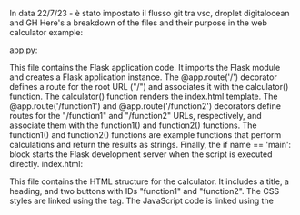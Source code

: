  In data 22/7/23 - è stato impostato il flusso git tra vsc, droplet digitalocean and GH
 Here's a breakdown of the files and their purpose in the web calculator example:

app.py:

This file contains the Flask application code. It imports the Flask module and creates a Flask application instance. The @app.route('/') decorator defines a route for the root URL ("/") and associates it with the calculator() function. The calculator() function renders the index.html template. The @app.route('/function1') and @app.route('/function2') decorators define routes for the "/function1" and "/function2" URLs, respectively, and associate them with the function1() and function2() functions. The function1() and function2() functions are example functions that perform calculations and return the results as strings. Finally, the if name == 'main': block starts the Flask development server when the script is executed directly. index.html:

This file contains the HTML structure for the calculator. It includes a title, a heading, and two buttons with IDs "function1" and "function2". The CSS styles are linked using the tag. The JavaScript code is linked using the <script> tag. styles.css:

This file contains the CSS styles for the calculator. It includes styles for the body, heading, and buttons to give the calculator a centered layout and appropriate styling. script.js:

This file contains the JavaScript code that handles button clicks and performs AJAX requests. It listens for the "DOMContentLoaded" event, which ensures that the JavaScript code is executed after the HTML has been fully loaded. Inside the event listener, it retrieves the button elements with the IDs "function1" and "function2". The addEventListener() method is used to attach click event listeners to the buttons. When a button is clicked, an AJAX request is made to the corresponding route ("/function1" or "/function2") using the Fetch API. The response is processed, and an alert is displayed with the result.

GIT To push your Visual Studio Code (VSC) project to a GitHub repository, you can follow these steps:

Create a new repository on GitHub:

Go to the GitHub website and sign in to your account. Click on the "+" icon in the top-right corner and select "New repository". Give your repository a name, optionally add a description, choose if it should be public or private, and click "Create repository". Initialize Git in your VSC project:

Open a terminal in VSC by going to the View menu and selecting "Terminal". Navigate to your project directory using the cd command. Initialize Git in your project directory by running the command: shell Copy code git init Add your project files to the Git repository:

Add all the files in your project to the Git repository by running the command: shell Copy code git add . Commit your changes:

Create a commit to save the current state of your project by running the command: shell Copy code git commit -m "Initial commit" Replace "Initial commit" with an appropriate commit message that describes the changes you made. Connect your local repository to the GitHub repository:

On the GitHub repository page, copy the repository's remote URL. In the terminal, run the following command to add the remote repository: shell Copy code git remote add origin Replace with the URL you copied from the GitHub repository. Push your changes to the remote repository:

Run the following command to push your local changes to the remote repository: shell Copy code git push -u origin master This command pushes the changes to the master branch. If you're working with a different branch, replace master with the appropriate branch name. Enter your GitHub credentials:

When prompted, enter your GitHub username and password or personal access token to authenticate and push the changes. After completing these steps, your VSC project will be pushed to the GitHub repository. You can visit your repository on GitHub to verify that the files have been successfully uploaded.

To remember: The command git branch -M main is used to rename the default branch of a Git repository from the previous name (e.g., "master") to a new name (e.g., "main"). This command is typically used to align with more inclusive and neutral terminology.

Here's what each part of the command does:

git branch: This is the command to manage branches in Git. -M: This is an option that specifies the mode for renaming the branch. main: This is the new name for the branch. In this case, "main" is used as an example, but you can replace it with any desired branch name. By executing git branch -M main, you are effectively renaming the default branch of your Git repository to "main". This command ensures that the new branch name is updated in both your local repository and the remote repository.

The command git push -u origin main is used to push the local branch "main" to the remote repository named "origin" and set it as the upstream branch.

Here's what each part of the command does:

git push: This is the command to send your local commits to a remote repository. -u: This is an option that sets the upstream branch for the local branch being pushed. It tells Git to associate the local branch with the remote branch, enabling you to use git pull and git push without specifying the branch name in the future. origin: This is the remote repository's name. It is typically set as "origin" by default when you clone a repository. main: This is the branch you want to push to the remote repository. In this case, it is pushing the local branch "main" to the remote branch "main". By executing git push -u origin main, you are pushing the local branch "main" to the remote repository and setting it as the upstream branch. This allows you to use git pull and git push without specifying the branch name in subsequent commands.

One of the most important thisng - not present in this code is the file relative to Nginx proxy and reverse proxy server. So yer you are the file of /etc/nginx/nginx.con:

user www-data; worker_processes auto; pid /run/nginx.pid; include /etc/nginx/modules-enabled/*.conf;

events { worker_connections 1024; # multi_accept on; }

http {

##
# Basic Settings
##

sendfile on;
tcp_nopush on;
tcp_nodelay on;
keepalive_timeout 65;
types_hash_max_size 2048;
# server_tokens off;

# server_names_hash_bucket_size 64;
# server_name_in_redirect off;

include /etc/nginx/mime.types;
default_type application/octet-stream;

##
# SSL Settings
##

ssl_protocols TLSv1 TLSv1.1 TLSv1.2 TLSv1.3; # Dropping SSLv3, ref: POODLE
ssl_prefer_server_ciphers on;

##
# Logging Settings
##

access_log /var/log/nginx/access.log;
error_log /var/log/nginx/error.log;

##
# Gzip Settings
##

gzip on;

# gzip_vary on;
# gzip_proxied any;
# gzip_comp_level 6;
# gzip_buffers 16 8k;
# gzip_http_version 1.1;
# gzip_types text/plain text/css application/json application/javascript text/xml application/xml application/xml+rss text/javascript;

##
# Virtual Host Configs
##

include /etc/nginx/conf.d/*.conf;
include /etc/nginx/sites-enabled/*;

# Add server block for Flask application

server {
    listen 80;
    server_name localhost;

    location / {
        proxy_pass http://localhost:$http_port;
        proxy_set_header Host $host;
        proxy_set_header X-Real-IP $remote_addr;
    }

    location /static {
        alias /path/to/flask_app/static;
    }
}
}

The above code is fully functional but the new code below is integrated with websocket (ed fully functional): user www-data; worker_processes auto; error_log /var/log/nginx/error.log; pid /var/run/nginx.pid;

events { worker_connections 1024; }

http { include /etc/nginx/mime.types; default_type application/octet-stream; log_format main '$remote_addr - $remote_user [$time_local] "$request" ' '$status $body_bytes_sent "$http_referer" ' '"$http_user_agent" "$http_x_forwarded_for"'; access_log /var/log/nginx/access.log main; sendfile on; keepalive_timeout 65;

##
# SSL Settings
##

ssl_protocols TLSv1 TLSv1.1 TLSv1.2 TLSv1.3;
ssl_prefer_server_ciphers on;

##
# Gzip Settings
##

gzip on;
gzip_comp_level 4;
gzip_types text/plain text/css application/json application/javascript text/xml application/xml application/xml+rss text/javascript;

##
# Virtual Host Configs
##

include /etc/nginx/conf.d/*.conf;
include /etc/nginx/sites-enabled/*;

# Add server block for Flask application

server {
    listen 80;
    server_name localhost;

    location / {
        proxy_pass http://localhost:$http_port;
        proxy_set_header Host $host;
        proxy_set_header X-Real-IP $remote_addr;
    }

    location /static {
        alias /path/to/flask_app/static;
    }
}
}

To get into account also the https: address we extend the nnginx.conf to this:

user www-data; worker_processes auto; error_log /var/log/nginx/error.log; pid /var/run/nginx.pid;

events { worker_connections 1024; }

http { include /etc/nginx/mime.types; default_type application/octet-stream; log_format main '$remote_addr - $remote_user [$time_local] "$request" ' '$status $body_bytes_sent "$http_referer" ' '"$http_user_agent" "$http_x_forwarded_for"'; access_log /var/log/nginx/access.log main; sendfile on; keepalive_timeout 65;

##
# SSL Settings
##

ssl_protocols TLSv1 TLSv1.1 TLSv1.2 TLSv1.3;
ssl_prefer_server_ciphers on;

##
# Gzip Settings
##

gzip on;
gzip_comp_level 4;
gzip_types text/plain text/css application/json application/javascript text/xml application/xml application/xml+rss text/javascript;

##
# Virtual Host Configs
##

include /etc/nginx/conf.d/*.conf;
include /etc/nginx/sites-enabled/*;

# HTTP server block
server {
    listen 80;
    server_name localhost;

    location / {
        proxy_pass http://localhost:$http_port;
        proxy_set_header Host $host;
        proxy_set_header X-Real-IP $remote_addr;
    }

    location /static {
        alias /path/to/flask_app/static;
    }
}

# HTTPS server block
server {
    listen 443 ssl;
    server_name localhost;
    
    ssl_certificate /home/mauro/Scrivania/flask_server_2/certificate.crt;
    ssl_certificate_key /home/mauro/Scrivania/flask_server_2/ssl_certificate_key.key;

    location / {
        proxy_pass http://localhost:$http_port;
        proxy_set_header Host $host;
        proxy_set_header X-Real-IP $remote_addr;
    }

    location /static {
        alias /path/to/flask_app/static;
    }
}
}

Attention this is the command to run to generate te 2 certificates: openssl req -x509 -newkey rsa:4096 -nodes -out /home/mauro/Scrivania/flask_server_2/ssl_certificate.crt -keyout /home/mauro/Scrivania/flask_server_2/ssl_certificate_key.key -days 365

There is problem to generate both http and https. So we have built a code with if then else statment If you want to account for both HTTP and HTTPS configurations without generating errors, you can modify the context parameter in the app.run() function to handle both cases. One approach is to use an if statement to conditionally set the ssl_context based on your desired configuration.

Here's an example of how you can modify the code to handle both HTTP and HTTPS configurations:

python Copy code if name == 'main': create_table()

# Check if HTTPS configuration is enabled
use_https = True  # Set this flag based on your configuration

if use_https:
    context = ssl.SSLContext(ssl.PROTOCOL_TLSv1_2)
    context.load_cert_chain('certificate.crt', 'ssl_certificate_key.key')
    app.run(host='0.0.0.0', port=0, debug=True, ssl_context=context)
else:
    app.run(host='0.0.0.0', port=0, debug=True)
In this modified code, the use_https flag is set to True if HTTPS configuration is desired, and False otherwise. Based on the value of this flag, the code conditionally sets the context variable and passes it to the ssl_context parameter of the app.run() function.

If use_https is True, the code sets up the SSL context and uses it for running the Flask app with HTTPS. If use_https is False, the code runs the Flask app without SSL.

By using this approach, you can handle both HTTP and HTTPS configurations without generating errors.
///-----////
questo è il nuovo flusso alle h. 20

#!/bin/bash

# Get the commit message as input
read -p "Enter the commit message: " commit_message

# Commit the changes
git add .
git commit -m "$commit_message"

# Define the branch name for the central repository
central_branch="vsc-repository-to-droplet"

# Pull changes from the remote vsc-repository-to-droplet branch on GitHub
echo "Pulling changes from origin/$central_branch"
git pull origin $central_branch

# Check if there are any conflicts after pulling
if [ $? -eq 0 ]; then
  # No conflicts, proceed with the push
  # Push changes to the GitHub repository
  echo "Pushing changes to origin/$central_branch"
  git push origin $central_branch

  # Log in to the DigitalOcean droplet and pull the changes
  echo "Logging in to the DigitalOcean droplet..."
  ssh root@146.190.169.21 "cd /home/mauro/flask-app && git pull"

  echo "Changes successfully pushed to both GitHub and the DigitalOcean droplet."
else
  # Conflicts exist, prompt the user to resolve them manually
  echo "There are conflicts after pulling. Please resolve the conflicts manually and commit the changes."
fi


//// h. 8:33 - Prova di inserimento di una nuova branch e sincronizzazione con Droplet e con GH ///
